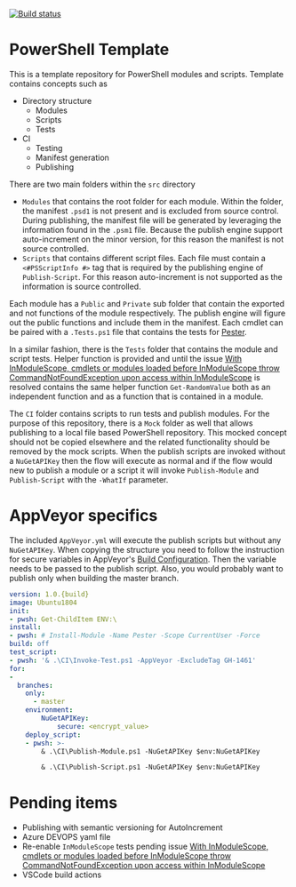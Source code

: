[![Build status](https://ci.appveyor.com/api/projects/status/1awhp4jaw94ed4m3/branch/master?svg=true)](https://ci.appveyor.com/project/Alex61243/powershelltemplate/branch/master)

# PowerShell Template 

This is a template repository for PowerShell modules and scripts. Template contains concepts such as

- Directory structure
  - Modules
  - Scripts
  - Tests
- CI
  - Testing
  - Manifest generation
  - Publishing

There are two main folders within the `src` directory

- `Modules` that contains the root folder for each module. Within the folder, the manifest `.psd1` is not present and is excluded from source control. During publishing, the manifest file will be generated by leveraging the information found in the `.psm1` file. Because the publish engine support auto-increment on the minor version, for this reason the manifest is not source controlled.
- `Scripts` that contains different script files. Each file must contain a `<#PSScriptInfo #>` tag that is required by the publishing engine of `Publish-Script`. For this reason auto-increment is not supported as the information is source controlled.

Each module has a `Public` and `Private` sub folder that contain the exported and not functions of the module respectively. The publish engine will figure out the public functions and include them in the manifest. Each cmdlet can be paired with a `.Tests.ps1` file that contains the tests for [Pester].

In a similar fashion, there is the `Tests` folder that contains the module and script tests. Helper function is provided and until the issue [With InModuleScope, cmdlets or modules loaded before InModuleScope throw CommandNotFoundException upon access within InModuleScope] is resolved contains the same helper function `Get-RandomValue` both as an independent function and as a function that is contained in a module.

The `CI` folder contains scripts to run tests and publish modules. For the purpose of this repository, there is a `Mock` folder as well that allows publishing to a local file based PowerShell repository. This mocked concept should not be copied elsewhere and the related functionality should be removed by the mock scripts. When the publish scripts are invoked without a `NuGetAPIKey` then the flow will execute as normal and if the flow would new to publish a module or a script it will invoke `Publish-Module` and `Publish-Script` with the `-WhatIf` parameter.

# AppVeyor specifics

The included `AppVeyor.yml` will execute the publish scripts but without any `NuGetAPIKey`. When copying the structure you need to follow the instruction for secure variables in AppVeyor's [Build Configuration]. Then the variable needs to be passed to the publish script. Also, you would probably want to publish only when building the master branch.

```yaml
version: 1.0.{build}
image: Ubuntu1804
init:
- pwsh: Get-ChildItem ENV:\
install:
- pwsh: # Install-Module -Name Pester -Scope CurrentUser -Force  
build: off
test_script:
- pwsh: '& .\CI\Invoke-Test.ps1 -AppVeyor -ExcludeTag GH-1461'
for:
-
  branches:
    only:
      - master 
    environment:
        NuGetAPIKey:
            secure: <encrypt_value>
    deploy_script:
    - pwsh: >-
        & .\CI\Publish-Module.ps1 -NuGetAPIKey $env:NuGetAPIKey

        & .\CI\Publish-Script.ps1 -NuGetAPIKey $env:NuGetAPIKey
```


# Pending items

- Publishing with semantic versioning for AutoIncrement
- Azure DEVOPS yaml file
- Re-enable `InModuleScope` tests pending issue [With InModuleScope, cmdlets or modules loaded before InModuleScope throw CommandNotFoundException upon access within InModuleScope]
- VSCode build actions

[Pester]: https://github.com/pester/Pester
[With InModuleScope, cmdlets or modules loaded before InModuleScope throw CommandNotFoundException upon access within InModuleScope]: https://github.com/pester/Pester/issues/1461
[Build configuration]: https://www.appveyor.com/docs/build-configuration/#secure-variables
